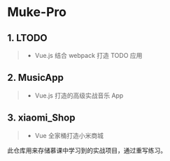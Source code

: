 # Muke-Pro

## 1. LTODO

> - Vue.js 结合 webpack 打造 TODO 应用

## 2. MusicApp

> - Vue.js 打造的高级实战音乐 App

## 3. xiaomi_Shop

> - Vue 全家桶打造小米商城

此仓库用来存储慕课中学习到的实战项目，通过重写练习。
